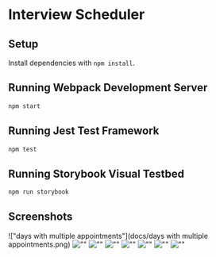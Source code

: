 # Interview Scheduler

## Setup

Install dependencies with `npm install`.

## Running Webpack Development Server

```sh
npm start
```

## Running Jest Test Framework

```sh
npm test
```

## Running Storybook Visual Testbed

```sh
npm run storybook
```
## Screenshots
!["days with multiple appointments"](docs/days with multiple appointments.png)
![""]()
![""]()
![""]()
![""]()
![""]()
![""]()
![""]()
